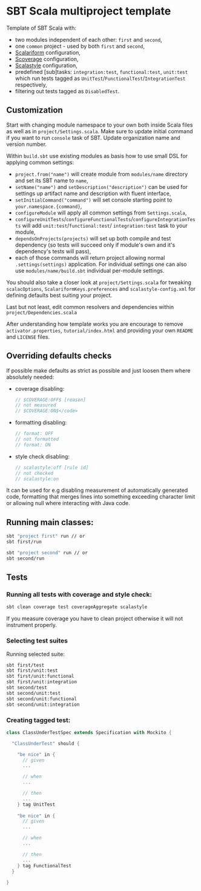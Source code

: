 # SBT Scala multiproject template

Template of SBT Scala with:

 * two modules independent of each other: `first` and `second`,
 * one `common` project - used by both `first` and `second`,
 * [Scalariform](https://github.com/scala-ide/scalariform) configuration,
 * [Scoverage](https://github.com/scoverage/sbt-scoverage) configuration,
 * [Scalastyle](http://www.scalastyle.org/) configuration,
 * predefined [sub]tasks: `integration:test`, `functional:test`, `unit:test` which run tests tagged as
   `UnitTest`/`FunctionalTest`/`IntegrationTest` respectively,
 * filtering out tests tagged as `DisabledTest`.

## Customization

Start with changing module namespace to your own both inside Scala files as well as in `project/Settings.scala`. Make
sure to update initial command if you want to run `console` task of SBT. Update organization name and version number.

Within `build.sbt` use existing modules as basis how to use small DSL for applying common settings:

 * `project.from("name")` will create module from `modules/name` directory and set its SBT name to `name`,
 * `setName("name")` and `setDescription("description")` can be used for settings up artifact name and description with
   fluent interface,
 * `setInitialCommand("command")` will set console starting point to `your.namespace.{command}`,
 * `configureModule` will apply all common settings from `Settings.scala`,
 * `configureUnitTests`/`configureFunctionalTests`/`configureIntegrationTests` will add `unit:test`/`functional:test`/
   `integration:test` task to your module,
 * `dependsOnProjects(projects)` will set up both compile and test dependency (so tests will succeed only if module's
    own and it's dependency's tests will pass),
 * each of those commands will return project allowing normal `.settings(settings)` application. For individual settings
   one can also use `modules/name/build.sbt` individual per-module settings.

You should also take a closer look at `project/Settings.scala` for tweaking `scalacOptions`,
`ScalariformKeys.preferences` and `scalastyle-config.xml` for defining defaults best suiting your project.

Last but not least, edit common resolvers and dependencies within `project/Dependencies.scala`

After understanding how template works you are encourage to remove `activator.properties`, `tutorial/index.html` and
providing your own `README` and `LICENSE` files.

## Overriding defaults checks

If possible make defaults as strict as possible and just loosen them where absolutely needed:

 * coverage disabling:
 
   ```scala
   // $COVERAGE:OFF$ [reason]
   // not measured 
   // $COVERAGE:ON$</code>
   ```
 * formatting disabling:
 
   ```scala
   // format: OFF
   // not formatted
   // format: ON
   ```
 * style check disabling:
 
   ```scala
   // scalastyle:off [rule id]
   // not checked
   // scalastyle:on
   ```
It can be used for e.g disabling measurement of automatically generated code, formatting that merges lines into
something exceeding character limit or allowing null where interacting with Java code.

## Running main classes:

```bash
sbt "project first" run // or
sbt first/run

sbt "project second" run // or
sbt second/run
```

## Tests

### Running all tests with coverage and style check:

```bash
sbt clean coverage test coverageAggregate scalastyle
```

If you measure coverage you have to clean project otherwise it will not instrument properly.

### Selecting test suites

Running selected suite:

```bash
sbt first/test
sbt first/unit:test
sbt first/unit:functional
sbt first/unit:integration
sbt second/test
sbt second/unit:test
sbt second/unit:functional
sbt second/unit:integration
```

### Creating tagged test:

```scala
class ClassUnderTestSpec extends Specification with Mockito {

  "ClassUnderTest" should {

    "be nice" in {
      // given
      ...

      // when
      ...

      // then
      ...
    } tag UnitTest
    
    "be nice" in {
      // given
      ...

      // when
      ...

      // then
      ...
    } tag FunctionalTest
  }
  
}
```
